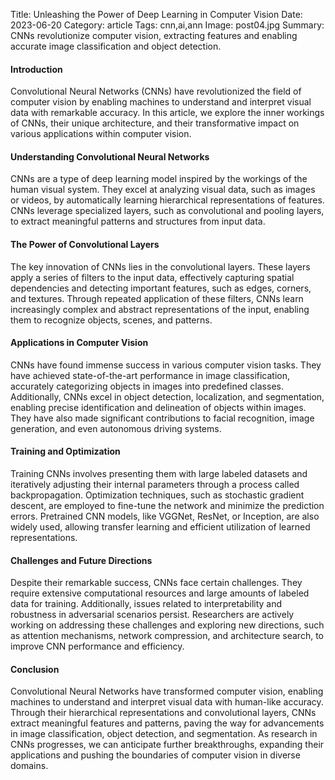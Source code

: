 Title: Unleashing the Power of Deep Learning in Computer Vision
Date: 2023-06-20
Category: article
Tags: cnn,ai,ann
Image: post04.jpg
Summary: CNNs revolutionize computer vision, extracting features and enabling accurate image classification and object detection.

#### Introduction
Convolutional Neural Networks (CNNs) have revolutionized the field of computer vision by enabling machines to understand and interpret visual data with remarkable accuracy. In this article, we explore the inner workings of CNNs, their unique architecture, and their transformative impact on various applications within computer vision.

#### Understanding Convolutional Neural Networks
CNNs are a type of deep learning model inspired by the workings of the human visual system. They excel at analyzing visual data, such as images or videos, by automatically learning hierarchical representations of features. CNNs leverage specialized layers, such as convolutional and pooling layers, to extract meaningful patterns and structures from input data.

#### The Power of Convolutional Layers
The key innovation of CNNs lies in the convolutional layers. These layers apply a series of filters to the input data, effectively capturing spatial dependencies and detecting important features, such as edges, corners, and textures. Through repeated application of these filters, CNNs learn increasingly complex and abstract representations of the input, enabling them to recognize objects, scenes, and patterns.

#### Applications in Computer Vision
CNNs have found immense success in various computer vision tasks. They have achieved state-of-the-art performance in image classification, accurately categorizing objects in images into predefined classes. Additionally, CNNs excel in object detection, localization, and segmentation, enabling precise identification and delineation of objects within images. They have also made significant contributions to facial recognition, image generation, and even autonomous driving systems.

#### Training and Optimization
Training CNNs involves presenting them with large labeled datasets and iteratively adjusting their internal parameters through a process called backpropagation. Optimization techniques, such as stochastic gradient descent, are employed to fine-tune the network and minimize the prediction errors. Pretrained CNN models, like VGGNet, ResNet, or Inception, are also widely used, allowing transfer learning and efficient utilization of learned representations.

#### Challenges and Future Directions
Despite their remarkable success, CNNs face certain challenges. They require extensive computational resources and large amounts of labeled data for training. Additionally, issues related to interpretability and robustness in adversarial scenarios persist. Researchers are actively working on addressing these challenges and exploring new directions, such as attention mechanisms, network compression, and architecture search, to improve CNN performance and efficiency.

#### Conclusion
Convolutional Neural Networks have transformed computer vision, enabling machines to understand and interpret visual data with human-like accuracy. Through their hierarchical representations and convolutional layers, CNNs extract meaningful features and patterns, paving the way for advancements in image classification, object detection, and segmentation. As research in CNNs progresses, we can anticipate further breakthroughs, expanding their applications and pushing the boundaries of computer vision in diverse domains.